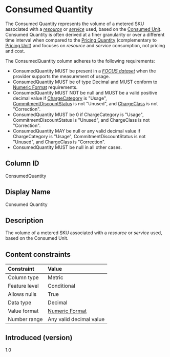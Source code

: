 # Consumed Quantity

The Consumed Quantity represents the volume of a metered SKU associated with a [*resource*](#glossary:resource) or [*service*](#glossary:service) used, based on the [Consumed Unit](#consumedunit). Consumed Quantity is often derived at a finer granularity or over a different time interval when compared to the [Pricing Quantity](#pricingquantity) (complementary to [Pricing Unit](#pricingunit)) and focuses on *resource* and *service* consumption, not pricing and cost.

The ConsumedQuantity column adheres to the following requirements:

* ConsumedQuantity MUST be present in a [*FOCUS dataset*](#glossary:FOCUS-dataset) when the provider supports the measurement of usage.
* ConsumedQuantity MUST be of type Decimal and MUST conform to [Numeric Format](#numericformat) requirements.
* ConsumedQuantity MUST NOT be null and MUST be a valid positive decimal value if [ChargeCategory](#chargecategory) is "Usage", [CommitmentDiscountStatus](#commitmentdiscountstatus) is not "Unused", and [ChargeClass](#chargeclass) is not "Correction".
* ConsumedQuantity MUST be 0 if ChargeCategory is "Usage", CommitmentDiscountStatus is "Unused", and ChargeClass is not "Correction". 
* ConsumedQuantity MAY be null or any valid decimal value if ChargeCategory is "Usage", CommitmentDiscountStatus is not "Unused", and ChargeClass is "Correction".
* ConsumedQuantity MUST be null in all other cases.

## Column ID

ConsumedQuantity

## Display Name

Consumed Quantity

## Description

The volume of a metered SKU associated with a *resource* or *service* used, based on the Consumed Unit.

## Content constraints

| Constraint      | Value         |
|:----------------|:--------------|
| Column type     | Metric        |
| Feature level   | Conditional   |
| Allows nulls    | True          |
| Data type       | Decimal       |
| Value format    | [Numeric Format](#numericformat) |
| Number range    | Any valid decimal value |

## Introduced (version)

1.0
